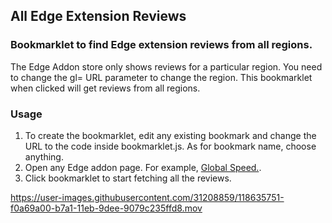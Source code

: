 ## All Edge Extension Reviews

### Bookmarklet to find Edge extension reviews from all regions. 

The Edge Addon store only shows reviews for a particular region. You need to change the gl= URL parameter to change the region. This bookmarklet when clicked will get reviews from all regions. 

### Usage 
1. To create the bookmarklet, edit any existing bookmark and change the URL to the code inside bookmarklet.js. As for bookmark name, choose anything.  
2. Open any Edge addon page. For example, [Global Speed.](https://microsoftedge.microsoft.com/addons/detail/global-speed/mjhlabbcmjflkpjknnicihkfnmbdfced).
3. Click bookmarklet to start fetching all the reviews. 


https://user-images.githubusercontent.com/31208859/118635751-f0a69a00-b7a1-11eb-9dee-9079c235ffd8.mov

